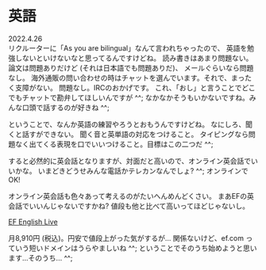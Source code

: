 # 英語

2022.4.26<br />
リクルーターに「As you are bilingual」なんて言われちゃったので、
英語を勉強しないといけないなと思ってるんですけどね。
読み書きはあまり問題ない。論文は問題ありだけど (それは日本語でも問題ありだ)、
メールぐらいなら問題なし。
海外通販の問い合わせの時はチャットを選んでいます。それで、まったく支障がない。
問題なし。IRCのおかげです。
これ、「おし」と言うことでどこでもチャットで勘弁してほしいんですが ^^;
なかなかそうもいかないですね。みんな口頭で話するのが好きね ^^;

ということで、なんか英語の練習やろうとおもうんですけどね。
なにしろ、聞くと話すができない。
聞く音と英単語の対応をつけること。
タイピングなら問題なく出てくる表現を口でいいつけること。目標はこの二つだ ^^;

すると必然的に英会話となりますが、対面だと高いので、オンライン英会話でいいかな。
いまどきどうせみんな電話かテレカンなんでしょ? ^^; オンラインでOK!

オンライン英会話も色々あって考えるのがたいへんめんどくさい。
まあEFの英会話でいいんじゃないですかね? 値段も他と比べて高いってほどじゃないし。

[EF English Live](https://englishlive.ef.com/ja-jp/)

月8,910円 (税込)。円安で値段上がった気がするが...
関係ないけど、ef.com っていう短いドメインはうらやましいね ^^;
ということでそのうち始めようと思います...そのうち... ^^;